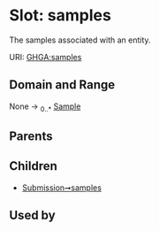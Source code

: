 
# Slot: samples


The samples associated with an entity.

URI: [GHGA:samples](https://w3id.org/GHGA/samples)


## Domain and Range

None &#8594;  <sub>0..\*</sub> [Sample](Sample.md)

## Parents


## Children

 *  [Submission➞samples](Submission_samples.md)

## Used by

